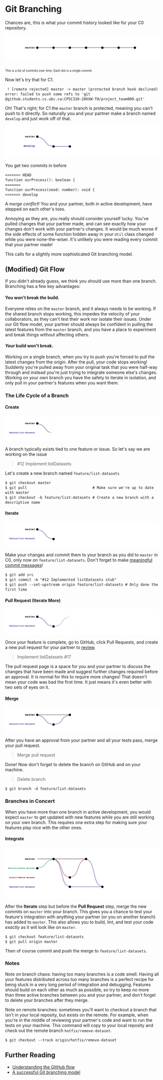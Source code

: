 # Git Branching

Chances are, this is what your commit history looked like for your C0 repository.

![Working on a single branch](./images/branch-master.png)

<sub><sub>This is a list of commits over time. Each dot is a single commit.</sub></sub>

Now let's try that for C1.
```
 ! [remote rejected] master -> master (protected branch hook declined)
error: failed to push some refs to 'git @github.students.cs.ubc.ca:CPSC310-20XXW-T0/project_team000.git'
```

Oh! That's right; for C1 the `master` branch is protected, meaning you can't push to it directly.
So naturally you and your partner make a branch named `develop` and just work off of that.

![Working on a single development branch](./images/branch-develop.png)

You get two commits in before

```
<<<<<<< HEAD
function ourProcess(): boolean {
=======
function ourProcess(seed: number): void {
>>>>>>> develop
```

A _merge conflict_! You and your partner, both in active development, have stepped on each other's toes.

Annoying as they are, you really should consider yourself lucky. You've pulled changes that your partner made,
and can see exactly how your changes don't work with your partner's changes.
It would be much worse if the side effects of some function hidden away in your `Util` class changed while you were none-the-wiser. It's unlikely you were reading every commit that your partner made!

This calls for a slightly more sophisticated Git branching model.

## (Modified) Git Flow

If you didn't already guess, we think you should use more than one branch. Branching has a few key advantages:
#### You won't break _the_ build.
Everyone relies on the `master` branch, and it always needs to be working. If the shared branch stops working, this impedes the velocity of your collaborators, as they can't test their work nor isolate their issues.
Under our Git flow model, your partner should always be confident in pulling the latest features from the `master` branch, and you have a place to experiment and break things without affecting others.
#### _Your_ build won't break.
Working on a single branch, when you try to push you're forced to pull the latest changes from the origin. After the pull, your code stops working! Suddenly you're pulled away from your original task that you were half-way through and instead you're just trying to integrate someone else's changes.
Working on your _own_ branch you have the safety to iterate in isolation, and only pull in your partner's features when you want them.

### The Life Cycle of a Branch

#### Create

![Creating a branch](./images/branch-create.png)

A branch typically exists tied to one feature or issue. So let's say we are working on the issue
> \#12 Implement listDatasets

Let's create a new branch named `feature/list-datasets`
```
$ git checkout master
$ git pull                              # Make sure we're up to date with master
$ git checkout -b feature/list-datasets # Create a new branch with a descriptive name
```

#### Iterate

![Working on a branch](./images/branch-iterate.png)

Make your changes and commit them to your branch as you did to `master` in C0, only now on `feature/list-datasets`.
Don't forget to make [meaningful commit messages](./writing_useful_commit_messages.md)!

```
$ git add src
$ git commit -m "#12 Implemented listDatasets stub"
$ git push --set-upstream origin feature/list-datasets # Only done the first time
```

#### Pull Request (Iterate More)

![Making a Pull Request](./images/branch-pull-request.png)

Once your feature is complete, go to GitHub, click Pull Requests, and create a new pull request for your partner to [review](./code_review.md).

> Implement listDatasets #17

The pull request page is a space for you and your partner to discuss the changes that have been made and suggest further changes required before an approval.
It is normal for this to require more changes! That doesn't mean your code was bad the first time. It just means it's even better with two sets of eyes on it.

#### Merge

![Merging a branch](./images/branch-merge.png)

After you have an approval from your partner and all your tests pass, merge your pull request.

> Merge pull request

Done! Now don't forget to delete the branch on GitHub and on your machine.
> Delete branch

```
$ git branch -d feature/list-datasets
```

### Branches in Concert

When you have more than one branch in active development, you would expect `master` to get updated with new features while you are still working on your own branch.
This requires one extra step for making sure your features play nice with the other ones.

#### Integrate

![Pulling from master](./images/branch-integrate.png)

After the **Iterate** step but before the **Pull Request** step, merge the new commits on `master` into your branch.
This gives you a chance to test your feature's integration with anything your partner (or you on another branch) has added to `master`.
This also allows you to build, lint, and test your code _exactly_ as it will look like on `master`.

```
$ git checkout feature/list-datasets
$ git pull origin master
```
Then of course commit and push the merge to `feature/list-datasets`.

### Notes

Note on branch chaos: having too many branches is a code smell. Having all your features distributed across too many branches is a perfect recipe for being stuck in a very long period of integration and debugging. Features should build on each other as much as possible,
so try to keep no more than three active branches between you and your partner, and don't forget to delete  your branches after they merge.

Note on remote branches: sometimes you'll want to checkout a branch that isn't in your local reposity, but exists on the remote. For example, when you're in the middle of reviewing your partner's code and want to run the tests on your machine. This command will copy to your local reposity and check out the remote branch `hotfix/remove-dataset`.
```
$ git checkout --track origin/hotfix/remove-dataset
```


## Further Reading
- [Understanding the GitHub flow](https://guides.github.com/introduction/flow/)
- [A successful Git branching model](https://nvie.com/posts/a-successful-git-branching-model/)
